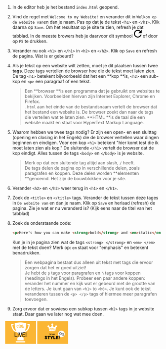 1. In de editor heb je het bestand `index.html` geopend.

2. Vind de regel met `Welcome to my Website!` en verander dit in `Welkom op de website van`en dan je naam. Pas op dat je de tekst `<h1>` en `</h1>`. Klik daarna op `Save`. Om het resultaat op je site te zien, refresh je dat tabblad. In de meeste browers heb je daarvoor dit symbool ![](../assets/refresh-button_318-76977.jpg) of door op `F5` te drukken.

3. Verander nu ook `<h1>` en `</h1>` in `<h2>` en `</h2>`. Klik op `Save` en refresh de pagina. Wat is er gebeurd?

4. Als je tekst op een website wilt zetten, moet je dit plaatsen tussen twee **tags**. Deze tags vertellen de browser hoe die de tekst moet laten zien. De tag `<h1>` betekent bijvoorbeeld dat het een **kop **is, `<h2>` een sub-kop en `<p>` een paragraaf of een tekst.

   > Een **browser **is een programma dat je gebruikt om websites te bekijken. Voorbeelden hiervan zijn Internet Explorer, Chrome en Firefox.  
   > `.html` aan het einde van de bestandsnaam vertelt de browser dat het bestand een website is. De browser zoekt dan naar de tags die vertellen wat te laten zien. **HTML **is de taal die een website maakt en staat voor HyperText Markup Language.

5. Waarom hebben we twee tags nodig? Er zijn een open- en een sluittag \(opening en closing in het Engels\) die de browser vertellen waar dingen beginnen en eindigen. Voor een kop `<h1>` betekent "hier komt test die ik moet laten zien als kop." De sluitende `</h1>` vertelt de browser dat de kop eindigt. Alles tussen de tags  `<body>` en `</body>` is je website.

   > Merk op dat een sluitende tag altijd aan slash, `/` heeft.  
   > De tags delen de pagina op in verschillende delen, zoals paragrafen en koppen. Deze delen worden **elementen **genoemd. Het zijn de bouwblokken voor je site.

6. Verander `<h2>` en `</h2>` weer terug in `<h1>` en `</h1>`.

7. Zoek de `<title>` en `</title>` tags. Verander de tekst tussen deze tages in `De website van` en dan je naam. Klik op `Save` en herlaad \(refresh\) de pagina. Zie je wat er nu veranderd is? \(Kijk eens naar de titel van het tabblad\)

8. Zoek de onderstaande code:

   ```html
   <p>Here's how you can make <strong>bold</strong> and <em>italic</em> text.</p>
   ```

   Kun je in je pagina zien wat de tags `<strong> </strong>` en `<em> </em>` met de tekst doen? Merk op: `em` staat voor "emphasis" en betekent benadrukken.

   > Een webpagina bestaat dus alleen uit tekst met tags die ervoor zorgen dat het er goed uitziet!  
   > Je hebt de `p` tags voor paragrafen en `h` tags voor koppen \(headings in het Engels\). Probeer een paar andere koppen: verander het nummer en kijk wat er gebeurd met de grootte van de letters. Je kunt gaan van `<h1>` to `<h6>`. Je kunt ook de tekst veranderen tussen de `<p> </p>` tags of hiermee meer paragrafen toevoegen.

9. Zorg ervoor dat er sowieso een subkop tussen `<h2>` tags in je website staat. Daar gaan we later nog wat mee doen.  

![](../assets/badges/thumbs/01_live.png) 
![](../assets/badges/thumbs/06_style.png)

